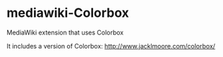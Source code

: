 mediawiki-Colorbox
==================

MediaWiki extension that uses Colorbox

It includes a version of Colorbox: http://www.jacklmoore.com/colorbox/
